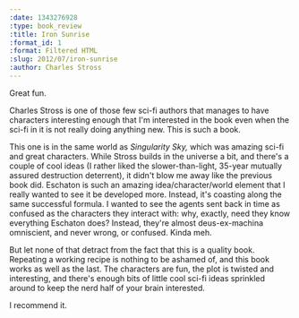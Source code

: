 ```yaml
--- 
:date: 1343276928
:type: book_review
:title: Iron Sunrise
:format_id: 1
:format: Filtered HTML
:slug: 2012/07/iron-sunrise
:author: Charles Stross
---
```

Great fun.

Charles Stross is one of those few sci-fi authors that manages to have
characters interesting enough that I'm interested in the book even when the
sci-fi in it is not really doing anything new. This is such a book.

This one is in the same world as *Singularity Sky,* which was amazing sci-fi
and great characters. While Stross builds in the universe a bit, and there's a
couple of cool ideas (I rather liked the slower-than-light, 35-year mutually
assured destruction deterrent), it didn't blow me away like the previous book
did. Eschaton is such an amazing idea/character/world element that I really
wanted to see it be developed more. Instead, it's coasting along the same
successful formula. I wanted to see the agents sent back in time as confused as
the characters they interact with: why, exactly, need they know everything
Eschaton does?  Instead, they're almost deus-ex-machina omniscient, and never
wrong, or confused. Kinda meh.

But let none of that detract from the fact that this is a quality book.
Repeating a working recipe is nothing to be ashamed of, and this book works as
well as the last. The characters are fun, the plot is twisted and interesting,
and there's enough bits of little cool sci-fi ideas sprinkled around to keep
the nerd half of your brain interested.

I recommend it.
